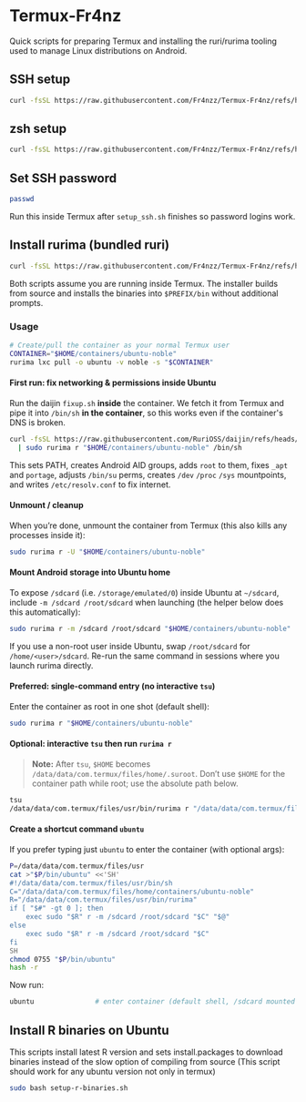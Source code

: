 # Termux-Fr4nz

Quick scripts for preparing Termux and installing the ruri/rurima tooling used to manage Linux distributions on Android.

## SSH setup

```bash
curl -fsSL https://raw.githubusercontent.com/Fr4nzz/Termux-Fr4nz/refs/heads/main/setup_ssh.sh | bash
```

## zsh setup

```bash
curl -fsSL https://raw.githubusercontent.com/Fr4nzz/Termux-Fr4nz/refs/heads/main/install_zsh.sh | bash
```

## Set SSH password

```bash
passwd
```

Run this inside Termux after `setup_ssh.sh` finishes so password logins work.

## Install rurima (bundled ruri)

```bash
curl -fsSL https://raw.githubusercontent.com/Fr4nzz/Termux-Fr4nz/refs/heads/main/install_rurima.sh | bash
```

Both scripts assume you are running inside Termux. The installer builds from source and installs the binaries into `$PREFIX/bin` without additional prompts.

### Usage

```bash
# Create/pull the container as your normal Termux user
CONTAINER="$HOME/containers/ubuntu-noble"
rurima lxc pull -o ubuntu -v noble -s "$CONTAINER"
```

#### First run: fix networking & permissions inside Ubuntu

Run the daijin `fixup.sh` **inside** the container. We fetch it from Termux and pipe it into `/bin/sh` **in the container**, so this works even if the container's DNS is broken.

```bash
curl -fsSL https://raw.githubusercontent.com/RuriOSS/daijin/refs/heads/main/src/share/fixup.sh \
  | sudo rurima r "$HOME/containers/ubuntu-noble" /bin/sh
```

This sets PATH, creates Android AID groups, adds `root` to them, fixes `_apt` and `portage`, adjusts `/bin/su` perms, creates `/dev` `/proc` `/sys` mountpoints, and writes `/etc/resolv.conf` to fix internet.

#### Unmount / cleanup

When you’re done, unmount the container from Termux (this also kills any processes inside it):

```bash
sudo rurima r -U "$HOME/containers/ubuntu-noble"
```

#### Mount Android storage into Ubuntu home

To expose `/sdcard` (i.e. `/storage/emulated/0`) inside Ubuntu at `~/sdcard`, include `-m /sdcard /root/sdcard` when launching (the helper below does this automatically):

```bash
sudo rurima r -m /sdcard /root/sdcard "$HOME/containers/ubuntu-noble"
```

If you use a non-root user inside Ubuntu, swap `/root/sdcard` for `/home/<user>/sdcard`. Re-run the same command in sessions where you launch rurima directly.

#### Preferred: single-command entry (no interactive `tsu`)

Enter the container as root in one shot (default shell):

```bash
sudo rurima r "$HOME/containers/ubuntu-noble"
```

#### Optional: interactive `tsu` then run `rurima r`

> **Note:** After `tsu`, `$HOME` becomes `/data/data/com.termux/files/home/.suroot`.
> Don’t use `$HOME` for the container path while root; use the absolute path below.

```bash
tsu
/data/data/com.termux/files/usr/bin/rurima r "/data/data/com.termux/files/home/containers/ubuntu-noble"
```

#### Create a shortcut command `ubuntu`

If you prefer typing just `ubuntu` to enter the container (with optional args):

```bash
P=/data/data/com.termux/files/usr
cat >"$P/bin/ubuntu" <<'SH'
#!/data/data/com.termux/files/usr/bin/sh
C="/data/data/com.termux/files/home/containers/ubuntu-noble"
R="/data/data/com.termux/files/usr/bin/rurima"
if [ "$#" -gt 0 ]; then
    exec sudo "$R" r -m /sdcard /root/sdcard "$C" "$@"
else
    exec sudo "$R" r -m /sdcard /root/sdcard "$C"
fi
SH
chmod 0755 "$P/bin/ubuntu"
hash -r
```

Now run:

```bash
ubuntu               # enter container (default shell, /sdcard mounted at ~/sdcard)
```

## Install R binaries on Ubuntu

This scripts install latest R version and sets install.packages to download binaries instead of the slow option of compiling from source (This script should work for any ubuntu version not only in termux)

```bash
sudo bash setup-r-binaries.sh
```
